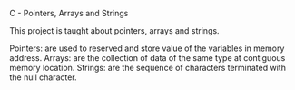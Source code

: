 C - Pointers, Arrays and Strings

This project is taught about pointers, arrays and strings.

Pointers: are used to reserved and store value of the variables in memory address.
Arrays: are the collection of data of the same type at contiguous memory location.
Strings: are the sequence of characters terminated with the null character.

